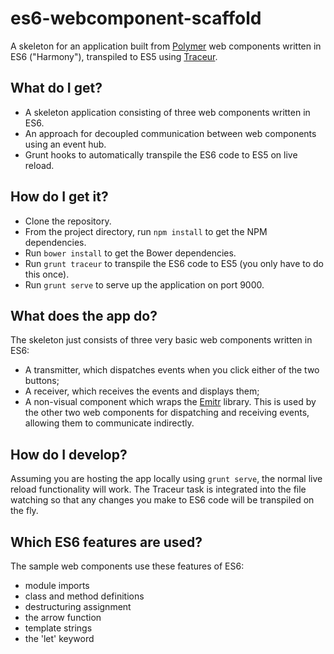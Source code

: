 es6-webcomponent-scaffold
=========================

A skeleton for an application built from [Polymer](http://www.polymer-project.org/) web components written in ES6 ("Harmony"), transpiled to ES5 using [Traceur](https://github.com/google/traceur-compiler).

What do I get?
--------------

* A skeleton application consisting of three web components written in ES6.
* An approach for decoupled communication between web components using an event hub.
* Grunt hooks to automatically transpile the ES6 code to ES5 on live reload.

How do I get it?
----------------

* Clone the repository.
* From the project directory, run `npm install` to get the NPM dependencies.
* Run `bower install` to get the Bower dependencies.
* Run `grunt traceur` to transpile the ES6 code to ES5 (you only have to do this once).
* Run `grunt serve` to serve up the application on port 9000.

What does the app do?
---------------------

The skeleton just consists of three very basic web components written in ES6:

* A transmitter, which dispatches events when you click either of the two buttons;
* A receiver, which receives the events and displays them;
* A non-visual component which wraps the [Emitr](https://github.com/BladeRunnerJS/emitr) library. This is used by the other two web components for dispatching and receiving events, allowing them to communicate indirectly.

How do I develop?
-----------------

Assuming you are hosting the app locally using `grunt serve`, the normal live reload functionality will work. The Traceur task is integrated into the file watching so that any changes you make to ES6 code will be transpiled on the fly.

Which ES6 features are used?
----------------------------

The sample web components use these features of ES6:

* module imports
* class and method definitions
* destructuring assignment
* the arrow function
* template strings
* the 'let' keyword